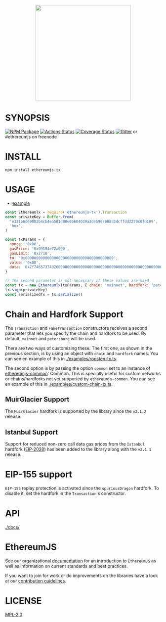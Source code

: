 <p align="center">
  <a href="https://github.com/ethereumjs/ethereumjs-vm/tree/master/packages/tx">
    <img src="https://user-images.githubusercontent.com/47108/78554503-42c47000-77d9-11ea-8935-2d93981d50df.png" width="309">
  </a>
</p>

# SYNOPSIS

[![NPM Package](https://img.shields.io/npm/v/ethereumjs-tx.svg?style=flat-square)](https://www.npmjs.org/package/ethereumjs-tx)
[![Actions Status](https://github.com/ethereumjs/ethereumjs-tx/workflows/tx-test/badge.svg)](https://github.com/ethereumjs/ethereumjs-tx/actions)
[![Coverage Status](https://img.shields.io/coveralls/ethereumjs/ethereumjs-tx.svg?style=flat-square)](https://coveralls.io/r/ethereumjs/ethereumjs-tx)
[![Gitter](https://img.shields.io/gitter/room/ethereum/ethereumjs-lib.svg?style=flat-square)](https://gitter.im/ethereum/ethereumjs-lib) or #ethereumjs on freenode

# INSTALL

`npm install ethereumjs-tx`

# USAGE

- [example](https://github.com/ethereumjs/ethereumjs-tx/blob/master/examples/transactions.ts)

```javascript
const EthereumTx = require('ethereumjs-tx').Transaction
const privateKey = Buffer.from(
  'e331b6d69882b4cb4ea581d88e0b604039a3de5967688d3dcffdd2270c0fd109',
  'hex',
)

const txParams = {
  nonce: '0x00',
  gasPrice: '0x09184e72a000',
  gasLimit: '0x2710',
  to: '0x0000000000000000000000000000000000000000',
  value: '0x00',
  data: '0x7f7465737432000000000000000000000000000000000000000000000000000000600057',
}

// The second parameter is not necessary if these values are used
const tx = new EthereumTx(txParams, { chain: 'mainnet', hardfork: 'petersburg' })
tx.sign(privateKey)
const serializedTx = tx.serialize()
```

# Chain and Hardfork Support

The `Transaction` and `FakeTransaction` constructors receives a second parameter that lets you specify the chain and hardfork
to be used. By default, `mainnet` and `petersburg` will be used.

There are two ways of customizing these. The first one, as shown in the previous section, is by
using an object with `chain` and `hardfork` names. You can see en example of this in [./examples/ropsten-tx.ts](./examples/ropsten-tx.ts).

The second option is by passing the option `common` set to an instance of [ethereumjs-common](https://github.com/ethereumjs/ethereumjs-common)' Common. This is specially useful for custom networks or chains/hardforks not yet supported by `ethereumjs-common`. You can see en example of this in [./examples/custom-chain-tx.ts](./examples/custom-chain-tx.ts).

## MuirGlacier Support

The `MuirGlacier` hardfork is supported by the library since the `v2.1.2` release.

## Istanbul Support

Support for reduced non-zero call data gas prices from the `Istanbul` hardfork
([EIP-2028](https://eips.ethereum.org/EIPS/eip-2028)) has been added to the library
along with the `v2.1.1` release.

# EIP-155 support

`EIP-155` replay protection is activated since the `spuriousDragon` hardfork. To disable it, set the
hardfork in the `Transaction`'s constructor.

# API

[./docs/](./docs/README.md)

# EthereumJS

See our organizational [documentation](https://ethereumjs.readthedocs.io) for an introduction to `EthereumJS` as well as information on current standards and best practices.

If you want to join for work or do improvements on the libraries have a look at our [contribution guidelines](https://ethereumjs.readthedocs.io/en/latest/contributing.html).

# LICENSE

[MPL-2.0](<https://tldrlegal.com/license/mozilla-public-license-2.0-(mpl-2)>)
